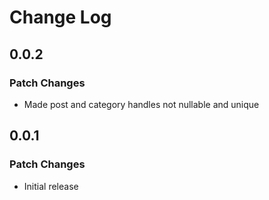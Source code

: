 # Change Log

## 0.0.2

### Patch Changes

- Made post and category handles not nullable and unique

## 0.0.1

### Patch Changes

- Initial release

